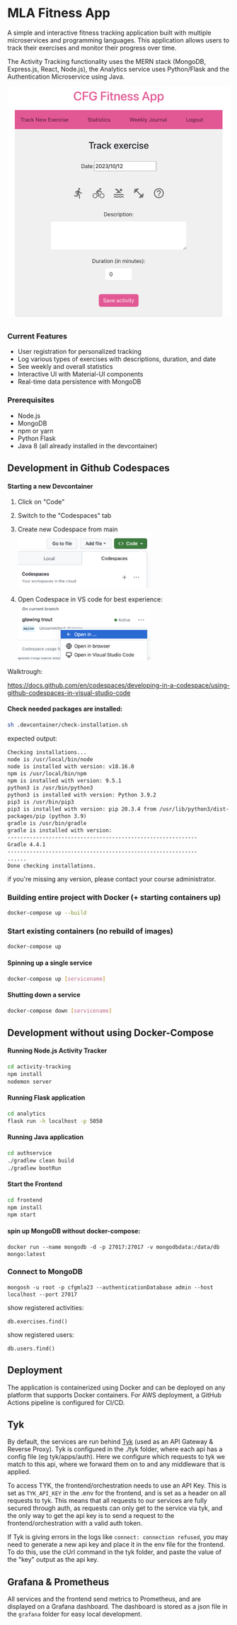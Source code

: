 # MLA Fitness App

A simple and interactive fitness tracking application built with multiple microservices and programming languages. This application allows users to track their exercises and monitor their progress over time.

The Activity Tracking functionality uses the MERN stack (MongoDB, Express.js, React, Node.js), the Analytics service uses Python/Flask and the Authentication Microservice using Java.

![Screenshot](screenshots/frontpage.png)

### Current Features

- User registration for personalized tracking
- Log various types of exercises with descriptions, duration, and date
- See weekly and overall statistics
- Interactive UI with Material-UI components
- Real-time data persistence with MongoDB

### Prerequisites

- Node.js
- MongoDB
- npm or yarn
- Python Flask
- Java 8
  (all already installed in the devcontainer)

## Development in Github Codespaces

#### Starting a new Devcontainer

1. Click on "Code"
2. Switch to the "Codespaces" tab
3. Create new Codespace from main
   <img src="screenshots/codespaces.png" width="300"/>

4. Open Codespace in VS code for best experience:
   <img src="screenshots/codespaces2.png" width="300"/>

Walktrough:

https://docs.github.com/en/codespaces/developing-in-a-codespace/using-github-codespaces-in-visual-studio-code

#### Check needed packages are installed:

```sh
sh .devcontainer/check-installation.sh
```

expected output:

```
Checking installations...
node is /usr/local/bin/node
node is installed with version: v18.16.0
npm is /usr/local/bin/npm
npm is installed with version: 9.5.1
python3 is /usr/bin/python3
python3 is installed with version: Python 3.9.2
pip3 is /usr/bin/pip3
pip3 is installed with version: pip 20.3.4 from /usr/lib/python3/dist-packages/pip (python 3.9)
gradle is /usr/bin/gradle
gradle is installed with version:
------------------------------------------------------------
Gradle 4.4.1
------------------------------------------------------------
......
Done checking installations.
```

if you're missing any version, please contact your course administrator.

### Building entire project with Docker (+ starting containers up)

```sh
docker-compose up --build
```

### Start existing containers (no rebuild of images)

```sh
docker-compose up
```

#### Spinning up a single service

```sh
docker-compose up [servicename]
```

#### Shutting down a service

```sh
docker-compose down [servicename]
```

## Development without using Docker-Compose

#### Running Node.js Activity Tracker

```sh
cd activity-tracking
npm install
nodemon server
```

#### Running Flask application

```sh
cd analytics
flask run -h localhost -p 5050
```

#### Running Java application

```sh
cd authservice
./gradlew clean build
./gradlew bootRun
```

#### Start the Frontend

```sh
cd frontend
npm install
npm start
```

#### spin up MongoDB without docker-compose:

```
docker run --name mongodb -d -p 27017:27017 -v mongodbdata:/data/db mongo:latest
```

### Connect to MongoDB

```
mongosh -u root -p cfgmla23 --authenticationDatabase admin --host localhost --port 27017
```

show registered activities:

```
db.exercises.find()
```

show registered users:

```
db.users.find()
```

## Deployment

The application is containerized using Docker and can be deployed on any platform that supports Docker containers. For AWS deployment, a GitHub Actions pipeline is configured for CI/CD.

## Tyk

By default, the services are run behind [Tyk](https://tyk.io/) (used as an API Gateway & Reverse Proxy). Tyk is configured in the ./tyk folder, where each api has a config file (eg tyk/apps/auth). Here we configure which requests to tyk we match to this api, where we forward them on to and any middleware that is applied.

To access TYK, the frontend/orchestration needs to use an API Key. This is set as `TYK_API_KEY` in the .env for the frontend, and is set as a header on all requests to tyk. This means that all requests to our services are fully secured through auth, as requests can only get to the service via tyk, and the only way to get the api key is to send a request to the frontend/orchestration with a valid auth token.

If Tyk is giving errors in the logs like `connect: connection refused`, you may need to generate a new api key and place it in the env file for the frontend. To do this, use the cUrl command in the tyk folder, and paste the value of the "key" output as the api key.

## Grafana & Prometheus

All services and the frontend send metrics to Prometheus, and are displayed on a Grafana dashboard. The dashboard is stored as a json file in the `grafana` folder for easy local development.
